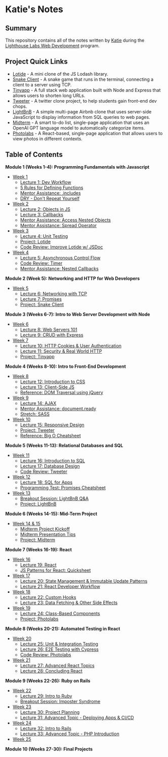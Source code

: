 # Katie's Notes

## Summary

This repository contains all of the notes written by [Katie](https://github.com/katiestruthers) during the [Lighthouse Labs Web Development](https://www.lighthouselabs.ca/en/web-development) program.

## Project Quick Links
* [Lotide](https://github.com/katiestruthers/lotide) - A mini clone of the JS Lodash library.
* [Snake Client](https://github.com/katiestruthers/snake-client) - A snake game that runs in the terminal, connecting a client to a server using TCP.
* [Tinyapp](https://github.com/katiestruthers/tinyapp) - A full stack web application built with Node and Express that allows users to shorten long URLs.
* [Tweeter](https://github.com/katiestruthers/tweeter) - A twitter clone project, to help students gain front-end dev chops.
* [LightBnB](https://github.com/katiestruthers/LightBnB) - A simple multi-page Airbnb clone that uses server-side JavaScript to display information from SQL queries to web pages.
* [Midterm](https://github.com/JacquelineMG/midterm) - A smart to-do list, single-page application that uses an OpenAI GPT language model to automatically categorize items.
* [Photolabs](https://github.com/katiestruthers/photolabs-starter) - A React-based, single-page application that allows users to view photos in different contexts.

## Table of Contents
**Module 1 (Weeks 1-4): Programming Fundamentals with Javascript**
* [Week 1](/Week_1)
  * [Lecture 1: Dev Workflow](/Week_1/L1_Dev_Workflow.md)
  * [5 Rules for Defining Functions](/Week_1/5_Function_Rules.md)
  * [Mentor Assistance: .includes](/Week_1/MA_includes.md)
  * [DRY - Don't Repeat Yourself](/Week_1/Writing_DRY_Code.md)
* [Week 2](/Week_2)
  * [Lecture 2: Objects in JS](/Week_2/L2_Objects_in_JS.md)
  * [Lecture 3: Callbacks](/Week_2/L3_Callbacks.md)
  * [Mentor Assistance: Access Nested Objects](/Week_2/MA_access_nested_objects.md)
  * [Mentor Assistance: Spread Operator](/Week_2/MA_spread_operator.md)
* [Week 3](/Week_3)
  * [Lecture 4: Unit Testing](/Week_3/L4_Unit_Testing.md)
  * [Project: Lotide](https://github.com/katiestruthers/lotide)
  * [Code Review: Improve Lotide w/ JSDoc](/Week_3/CR_lotide.md)
* [Week 4](/Week_4)
  * [Lecture 5: Asynchronous Control Flow](/Week_4/L5_Async_Control_Flow.md)
  * [Code Review: Timer](/Week_4/CR_timer.md)
  * [Mentor Assistance: Nested Callbacks](/Week_4/MA_nested_callback_functions.md)

**Module 2 (Week 5): Networking and HTTP for Web Developers**
* [Week 5](/Week_5)
  * [Lecture 6: Networking with TCP](/Week_5/L6_Networking_with_TCP.md)
  * [Lecture 7: Promises](/Week_5/L7_Promises.md)
  * [Project: Snake Client](https://github.com/katiestruthers/snake-client)

**Module 3 (Weeks 6-7): Intro to Web Server Development with Node**
* [Week 6](/Week_6)
  * [Lecture 8: Web Servers 101](/Week_6/L8_Web_Servers.md)
  * [Lecture 9: CRUD with Express](/Week_6/L9_CRUD_with_Express.md)
* [Week 7](/Week_7)
  * [Lecture 10: HTTP Cookies & User Authentication](/Week_7/L10_Cookies.md)
  * [Lecture 11: Security & Real World HTTP](/Week_7/L11_Security.md)
  * [Project: Tinyapp](https://github.com/katiestruthers/tinyapp)

**Module 4 (Weeks 8-10): Intro to Front-End Development**
* [Week 8](/Week_8)
  * [Lecture 12: Introduction to CSS](/Week_8/L12_CSS.md)
  * [Lecture 13: Client-Side JS](/Week_8/L13_Client_Side_JS.md)
  * [Reference: DOM Traversal using jQuery](/Week_8/DOM_Traversal_Cheatsheet.md)
* [Week 9](/Week_9)
  * [Lecture 14: AJAX](/Week_9/L14_AJAX.md)
  * [Mentor Assistance: document.ready](/Week_9/MA_document_ready.md)
  * [Stretch: SASS](/Week_9/Stretch_SASS.md)
* [Week 10](/Week_10)
  * [Lecture 15: Responsive Design](/Week_10/L15_Responsive_Design.md)
  * [Project: Tweeter](https://github.com/katiestruthers/tweeter)
  * [Reference: Big O Cheatsheet](/Week_10/Reference_Big_O.md)

**Module 5 (Weeks 11-13): Relational Databases and SQL**
* [Week 11](/Week_11)
  * [Lecture 16: Introduction to SQL](/Week_11/L16_SQL.md)
  * [Lecture 17: Database Design](/Week_11/L17_Database_Design.md)
  * [Code Review: Tweeter](/Week_11/CR_Tweeter.md)
* [Week 12](/Week_12)
  * [Lecture 18: SQL for Apps](/Week_12/L18_SQL_for_Apps.md)
  * [Programming Test: Promises Cheatsheet](/Week_12/Test_Review_Promises.md)
* [Week 13](/Week_13)
  * [Breakout Session: LightBnB Q&A](/Week_13/Breakout_LightBnB.md)
  * [Project: LightBnB](https://github.com/katiestruthers/LightBnB)

**Module 6 (Weeks 14-15): Mid-Term Project**
* [Week 14 & 15](/Week_14_15)
  * [Midterm Project Kickoff](/Week_14_15/Midterm_Kickoff.md)
  * [Midterm Presentation Tips](/Week_14_15/Midterm_Presentation_Tips.md)
  * [Project: Midterm](https://github.com/JacquelineMG/midterm)

**Module 7 (Weeks 16-19): React**
* [Week 16](/Week_16)
  * [Lecture 19: React](/Week_16/L19_React.md)
  * [JS Patterns for React: Quicksheet](/Week_16/JS_React_Cheatsheet.md)
* [Week 17](/Week_17)
  * [Lecture 20: State Management & Immutable Update Patterns](/Week_17/L20_State_Management.md)
  * [Lecture 21: React Developer Workflow](/Week_17/L21_React_Workflow.md)
* [Week 18](/Week_18)
  * [Lecture 22: Custom Hooks](/Week_18/L22_Custom_Hooks.md)
  * [Lecture 23: Data Fetching & Other Side Effects](/Week_18/L23_Side_Effects.md)
* [Week 19](/Week_19/)
  * [Lecture 24: Class-Based Components](/Week_19/L24_Class_Components.md)
  * [Project: Photolabs](https://github.com/katiestruthers/photolabs-starter)

**Module 8 (Weeks 20-21): Automated Testing in React**
* [Week 20](/Week_20/)
  * [Lecture 25: Unit & Integration Testing](/Week_20/L25_Unit_Integration_Testing.md)
  * [Lecture 26: E2E Testing with Cypress](/Week_20/L26_Testing_With_Cypress.md)
  * [Code Review: Photolabs](/Week_20/CR_Photolabs.md)
* [Week 21](/Week_21/)
  * [Lecture 27: Advanced React Topics](/Week_21/L27_Advanced_React_Topics.md)
  * [Lecture 28: Concluding React](/Week_21/L28_Concluding_React.md)

**Module 9 (Weeks 22-26): Ruby on Rails**
* [Week 22](/Week_22/)
  * [Lecture 29: Intro to Ruby](/Week_22/L29_Intro_to_Ruby.md)
  * [Breakout Session: Imposter Syndrome](/Week_22/Breakout_Imposter_Syndrome.md)
* [Week 23](/Week_23/)
  * [Lecture 30: Project Planning](/Week_23/L30_Project_Planning.md)
  * [Lecture 31: Advanced Topic - Deploying Apps & CI/CD](/Week_23/L31_Advanced_Topic_App_Deployment.md)
* [Week 24](/Week_24/)
  * [Lecture 32: Intro to Rails](/Week_24/L32_Intro_to_Rails.md)
  * [Lecture 33: Advanced Topic - PHP Introduction](/Week_24/L33_Advanced_Topic_PHP.md)
* [Week 25](/Week_25/)

**Module 10 (Weeks 27-30): Final Projects**